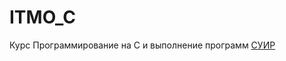 # ITMO_C
Курс Программирование на C и выполнение программ [СУИР](https://stepik.org/join-class/d86b5a8b9d1dcf371dde5e496098c4319f585012)
